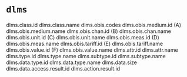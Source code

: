 # `dlms`

dlms.class.id
dlms.class.name
dlms.obis.codes
dlms.obis.medium.id (A)
dlms.obis.medium.name
dlms.obis.chan.id (B)
dlms.obis.chan.name
dlms.obis.unit.id (C)
dlms.obis.unit.name
dlms.obis.meas.id (D)
dlms.obis.meas.name
dlms.obis.tariff.id (E)
dlms.obis.tariff.name
dlms.obis.value.id (F)
dlms.obis.value.name
dlms.attr.id
dlms.attr.name
dlms.type.id
dlms.type.name
dlms.subtype.id
dlms.subtype.name
dlms.data.type.id
dlms.data.type.name
dlms.data.size
dlms.data.access.result.id
dlms.action.result.id
